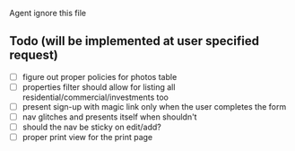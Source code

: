 Agent ignore this file

## Todo (will be implemented at user specified request)

- [ ] figure out proper policies for photos table
- [ ] properties filter should allow for listing all residential/commercial/investments too
- [ ] present sign-up with magic link only when the user completes the form
- [ ] nav glitches and presents itself when shouldn't
- [ ] should the nav be sticky on edit/add?
- [ ] proper print view for the print page
